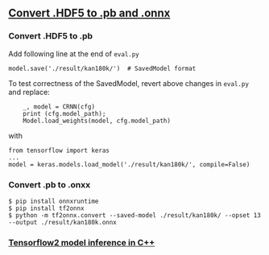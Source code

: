 
## [Convert .HDF5 to .pb and .onnx](https://stackoverflow.com/a/53386325/2969390)

### Convert .HDF5 to .pb
Add following line at the end of `eval.py`

```
model.save('./result/kan180k/')  # SavedModel format
```

To test correctness of the SavedModel, revert above changes in `eval.py` and replace:

```
    _, model = CRNN(cfg)
    print (cfg.model_path);
    Model.load_weights(model, cfg.model_path)
```

with

```
from tensorflow import keras
...
model = keras.models.load_model('./result/kan180k/', compile=False)
```

### Convert .pb to .onxx

```
$ pip install onnxruntime
$ pip install tf2onnx
$ python -m tf2onnx.convert --saved-model ./result/kan180k/ --opset 13 --output ./result/kan180k.onnx
```

### [Tensorflow2 model inference in C++](https://medium.com/analytics-vidhya/inference-tensorflow2-model-in-c-aa73a6af41cf)

